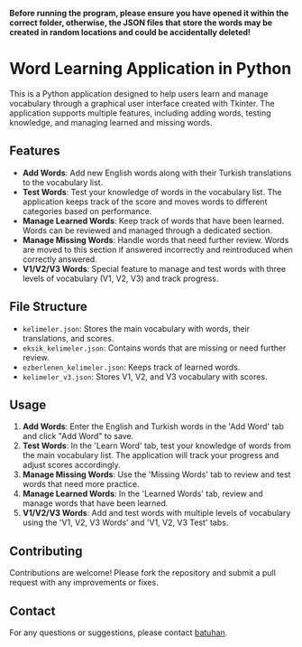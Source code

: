 **Before running the program, please ensure you have opened it within the correct folder, otherwise, the JSON files that store the words may be created in random locations and could be accidentally deleted!**

# Word Learning Application in Python

This is a Python application designed to help users learn and manage vocabulary through a graphical user interface created with Tkinter. The application supports multiple features, including adding words, testing knowledge, and managing learned and missing words.

## Features

- **Add Words**: Add new English words along with their Turkish translations to the vocabulary list.
- **Test Words**: Test your knowledge of words in the vocabulary list. The application keeps track of the score and moves words to different categories based on performance.
- **Manage Learned Words**: Keep track of words that have been learned. Words can be reviewed and managed through a dedicated section.
- **Manage Missing Words**: Handle words that need further review. Words are moved to this section if answered incorrectly and reintroduced when correctly answered.
- **V1/V2/V3 Words**: Special feature to manage and test words with three levels of vocabulary (V1, V2, V3) and track progress.

## File Structure

- `kelimeler.json`: Stores the main vocabulary with words, their translations, and scores.
- `eksik_kelimeler.json`: Contains words that are missing or need further review.
- `ezberlenen_kelimeler.json`: Keeps track of learned words.
- `kelimeler_v3.json`: Stores V1, V2, and V3 vocabulary with scores.

## Usage

1. **Add Words**: Enter the English and Turkish words in the 'Add Word' tab and click "Add Word" to save.
2. **Test Words**: In the 'Learn Word' tab, test your knowledge of words from the main vocabulary list. The application will track your progress and adjust scores accordingly.
3. **Manage Missing Words**: Use the 'Missing Words' tab to review and test words that need more practice.
4. **Manage Learned Words**: In the 'Learned Words' tab, review and manage words that have been learned.
5. **V1/V2/V3 Words**: Add and test words with multiple levels of vocabulary using the 'V1, V2, V3 Words' and 'V1, V2, V3 Test' tabs.


## Contributing

Contributions are welcome! Please fork the repository and submit a pull request with any improvements or fixes.


## Contact

For any questions or suggestions, please contact [batuhan](mailto:batuhan).
